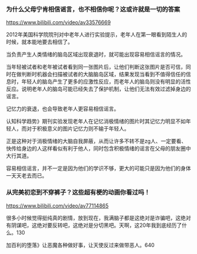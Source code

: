 ### 为什么父母宁肯相信谣言，也不相信你呢？这或许就是一切的答案
https://www.bilibili.com/video/av33576669

2012年美国科学院院刊对中老年人进行实验提示，老年人在第一眼看到陌生人的时候，就本能地要去相信了。

当负责产生人类情绪的脑岛区域出现衰退时，就可能出现容易相信谣言的情况。

当年轻被试者和老年被试者看到同一张图片后，让他们判断这张图片是否可信，同时在做判断时机器会扫描被试者的大脑脑岛区域，结果发现当看到不值得信任的信息时，年轻人的脑岛产生了更多的应激性反应，而老年人的脑岛则没有明显的活性反应。说明老年人的脑岛可能已经失去了保护机制，让他们无法有效过滤掉身边的谣言。

记忆力的衰退，也会导致老年人更容易相信谣言。

认知科学趋势》期刊实验发现老年人在记忆消极情绪的图片时其记忆力明显不如年轻人，而对于积极意义的图片记忆力则不输于年轻人。

正是这种对于消极情绪的大脑自我屏蔽，从而让许多不转不是zg人、一定要看、快传给身边的人这样看似有利于他人，同时包含积极情绪的谣言在父母的朋友圈中大行其道。

容易相信谣言，并不一定是因为他们的学识不够，更大的可能只是因为他们的身体一天天老去而已。

### 从完美初恋到不穿裤子？这些超有梗的动画你看过吗！
https://www.bilibili.com/video/av77114865

很多小时候觉得挺纯真的剧情，放到现在，我满脑子都是这绝对是诈骗吧，这绝对有阴谋吧，这绝对要反转吧，这绝对是分切黑吧。天啊，这20年我到底经历了什么。130

加百利的堕落》让恶魔各种做好事，让天使反过来做带恶人。640
